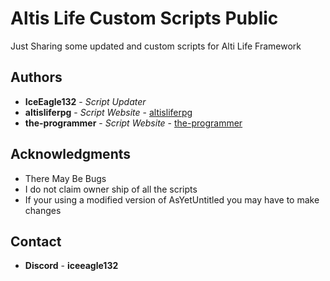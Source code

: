 # Altis Life Custom Scripts Public
Just Sharing some updated and custom scripts for Alti Life Framework

## Authors
* **IceEagle132** - *Script Updater*
* **altisliferpg** - *Script Website* - [altisliferpg](https://www.altisliferpg.com/)
* **the-programmer** - *Script Website* - [the-programmer](https://forum.the-programmer.com/)

## Acknowledgments
* There May Be Bugs
* I do not claim owner ship of all the scripts
* If your using a modified version of AsYetUntitled you may have to make changes 

## Contact
* **Discord** - **iceeagle132**
